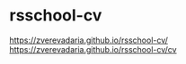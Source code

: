 # rsschool-cv
https://zverevadaria.github.io/rsschool-cv/
https://zverevadaria.github.io/rsschool-cv/cv
